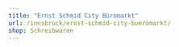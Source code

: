 ```yaml
---
title: "Ernst Schmid City Büromarkt"
url: /innsbruck/ernst-schmid-city-bueromarkt/
shop: Schreibwaren
---
```

